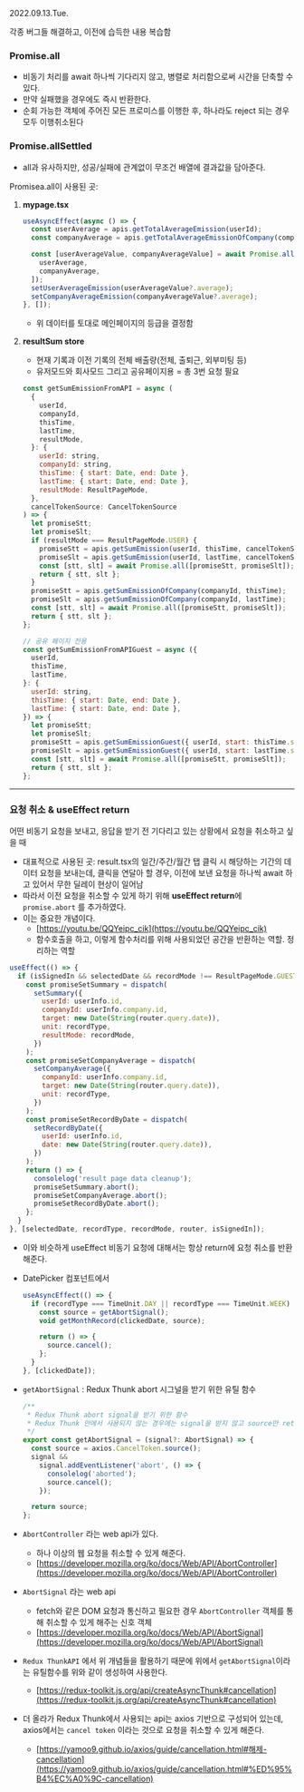 2022.09.13.Tue.

각종 버그들 해결하고, 이전에 습득한 내용 복습함

### Promise.all

- 비동기 처리를 await 하나씩 기다리지 않고, 병렬로 처리함으로써 시간을 단축할 수 있다.
- 만약 실패했을 경우에도 즉시 반환한다.
- 순회 가능한 객체에 주어진 모든 프로미스를 이행한 후, 하나라도 reject 되는 경우 모두 이행취소된다

### Promise.allSettled

- all과 유사하지만, 성공/실패에 관계없이 무조건 배열에 결과값을 담아준다.

Promisea.all이 사용된 곳:

1. **mypage.tsx**

   ```jsx
   useAsyncEffect(async () => {
     const userAverage = apis.getTotalAverageEmission(userId);
     const companyAverage = apis.getTotalAverageEmissionOfCompany(company.id);

     const [userAverageValue, companyAverageValue] = await Promise.all([
       userAverage,
       companyAverage,
     ]);
     setUserAverageEmission(userAverageValue?.average);
     setCompanyAverageEmission(companyAverageValue?.average);
   }, []);
   ```

   - 위 데이터를 토대로 메인페이지의 등급을 결정함

2. **resultSum store**

   - 현재 기록과 이전 기록의 전체 배출량(전체, 출퇴근, 외부미팅 등)
   - 유저모드와 회사모드 그리고 공유페이지용 = 총 3번 요청 필요

   ```jsx
   const getSumEmissionFromAPI = async (
     {
       userId,
       companyId,
       thisTime,
       lastTime,
       resultMode,
     }: {
       userId: string,
       companyId: string,
       thisTime: { start: Date, end: Date },
       lastTime: { start: Date, end: Date },
       resultMode: ResultPageMode,
     },
     cancelTokenSource: CancelTokenSource
   ) => {
     let promiseStt;
     let promiseSlt;
     if (resultMode === ResultPageMode.USER) {
       promiseStt = apis.getSumEmission(userId, thisTime, cancelTokenSource.token);
       promiseSlt = apis.getSumEmission(userId, lastTime, cancelTokenSource.token);
       const [stt, slt] = await Promise.all([promiseStt, promiseSlt]);
       return { stt, slt };
     }
     promiseStt = apis.getSumEmissionOfCompany(companyId, thisTime);
     promiseSlt = apis.getSumEmissionOfCompany(companyId, lastTime);
     const [stt, slt] = await Promise.all([promiseStt, promiseSlt]);
     return { stt, slt };
   };

   // 공유 페이지 전용
   const getSumEmissionFromAPIGuest = async ({
     userId,
     thisTime,
     lastTime,
   }: {
     userId: string,
     thisTime: { start: Date, end: Date },
     lastTime: { start: Date, end: Date },
   }) => {
     let promiseStt;
     let promiseSlt;
     promiseStt = apis.getSumEmissionGuest({ userId, start: thisTime.start, end: thisTime.end });
     promiseSlt = apis.getSumEmissionGuest({ userId, start: lastTime.start, end: lastTime.end });
     const [stt, slt] = await Promise.all([promiseStt, promiseSlt]);
     return { stt, slt };
   };
   ```

---

### 요청 취소 & useEffect return

어떤 비동기 요청을 보내고, 응답을 받기 전 기다리고 있는 상황에서 요청을 취소하고 싶을 때

- 대표적으로 사용된 곳: result.tsx의 일간/주간/월간 탭 클릭 시 해당하는 기간의 데이터 요청을 보내는데, 클릭을 연달아 할 경우, 이전에 보낸 요청을 하나씩 await 하고 있어서 무한 딜레이 현상이 일어남
- 따라서 이전 요청을 취소할 수 있게 하기 위해 **useEffect return**에 `promise.abort` 를 추가하였다.
- 이는 중요한 개념이다.
  - [https://youtu.be/QQYeipc_cik](https://youtu.be/QQYeipc_cik)
  - 함수호출을 하고, 이렇게 함수처리를 위해 사용되었던 공간을 반환하는 역할. 정리하는 역할

```jsx
useEffect(() => {
  if (isSignedIn && selectedDate && recordMode !== ResultPageMode.GUEST) {
    const promiseSetSummary = dispatch(
      setSummary({
        userId: userInfo.id,
        companyId: userInfo.company.id,
        target: new Date(String(router.query.date)),
        unit: recordType,
        resultMode: recordMode,
      })
    );
    const promiseSetCompanyAverage = dispatch(
      setCompanyAverage({
        companyId: userInfo.company.id,
        target: new Date(String(router.query.date)),
        unit: recordType,
      })
    );
    const promiseSetRecordByDate = dispatch(
      setRecordByDate({
        userId: userInfo.id,
        date: new Date(String(router.query.date)),
      })
    );
    return () => {
      consolelog('result page data cleanup');
      promiseSetSummary.abort();
      promiseSetCompanyAverage.abort();
      promiseSetRecordByDate.abort();
    };
  }
}, [selectedDate, recordType, recordMode, router, isSignedIn]);
```

- 이와 비슷하게 useEffect 비동기 요청에 대해서는 항상 return에 요청 취소를 반환해준다.
- DatePicker 컴포넌트에서

  ```jsx
  useAsyncEffect(() => {
    if (recordType === TimeUnit.DAY || recordType === TimeUnit.WEEK) {
      const source = getAbortSignal();
      void getMonthRecord(clickedDate, source);

      return () => {
        source.cancel();
      };
    }
  }, [clickedDate]);
  ```

- `getAbortSignal` : Redux Thunk abort 시그널을 받기 위한 유틸 함수

  ```jsx
  /**
   * Redux Thunk abort signal을 받기 위한 함수
   * Redux Thunk 안에서 사용되지 않는 경우에는 signal을 받지 않고 source만 return 함
   */
  export const getAbortSignal = (signal?: AbortSignal) => {
    const source = axios.CancelToken.source();
    signal &&
      signal.addEventListener('abort', () => {
        consolelog('aborted');
        source.cancel();
      });

    return source;
  };
  ```

- `AbortController` 라는 web api가 있다.
  - 하나 이상의 웹 요청을 취소할 수 있게 해준다.
  - [https://developer.mozilla.org/ko/docs/Web/API/AbortController](https://developer.mozilla.org/ko/docs/Web/API/AbortController)
- `AbortSignal` 라는 web api
  - fetch와 같은 DOM 요청과 통신하고 필요한 경우 `AbortController` 객체를 통해 취소할 수 있게 해주는 신호 객체
  - [https://developer.mozilla.org/ko/docs/Web/API/AbortSignal](https://developer.mozilla.org/ko/docs/Web/API/AbortSignal)
- `Redux ThunkAPI` 에서 위 개념들을 활용하기 때문에 위에서 `getAbortSignal`이라는 유틸함수를 위와 같이 생성하여 사용한다.
  - [https://redux-toolkit.js.org/api/createAsyncThunk#cancellation](https://redux-toolkit.js.org/api/createAsyncThunk#cancellation)
- 더 올라가 Redux Thunk에서 사용되는 api는 axios 기반으로 구성되어 있는데, axios에서는 `cancel token` 이라는 것으로 요청을 취소할 수 있게 해준다.
  - [https://yamoo9.github.io/axios/guide/cancellation.html#해제-cancellation](https://yamoo9.github.io/axios/guide/cancellation.html#%ED%95%B4%EC%A0%9C-cancellation)
